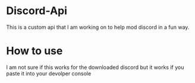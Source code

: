 # Discord-Api
This is a custom api that I am working on to help mod discord in a fun way.

# How to use
I am not sure if this works for the downloaded discord but it works if you paste it into your devolper console
